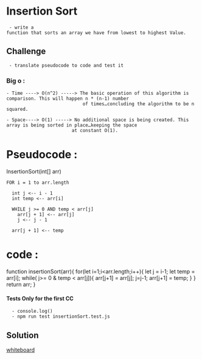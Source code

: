 #  Insertion Sort

     - write a function that sorts an array we have from lowest to highest Value.

## Challenge
     
     - translate pseudocode to code and test it

### Big o :


    - Time ----> O(n^2) -----> The basic operation of this algorithm is comparison. This will happen n * (n-1) number 
                                of times…concluding the algorithm to be n squared. 

    - Space----> O(1) -----> No additional space is being created. This array is being sorted in place…keeping the space 
                            at constant O(1).     


# Pseudocode : 

  InsertionSort(int[] arr)
  
    FOR i = 1 to arr.length
    
      int j <-- i - 1
      int temp <-- arr[i]
      
      WHILE j >= 0 AND temp < arr[j]
        arr[j + 1] <-- arr[j]
        j <-- j - 1
        
      arr[j + 1] <-- temp    



# code :

  function insertionSort(arr){
    for(let i=1;i<arr.length;i++){
        let j = i-1;
        let temp = arr[i];
        while( j>= 0 & temp < arr[j]){
          arr[j+1] = arr[j];
          j=j-1;
          arr[j+1] = temp;
        }
      }
       return arr;
  }


#### Tests Only for the first CC
      
      - console.log()
      - npm run test insertionSort.test.js
       
## Solution

[whiteboard](https://github.com/Balqees-401-advanced-javascript/data-structures-and-algorithms/tree/insertionsort/assets/insertionSort)
